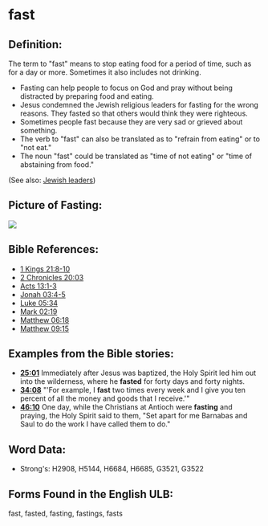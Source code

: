 # fast

## Definition:

The term to "fast" means to stop eating food for a period of time, such as for a day or more. Sometimes it also includes not drinking.

* Fasting can help people to focus on God and pray without being distracted by preparing food and eating.
* Jesus condemned the Jewish religious leaders for fasting for the wrong reasons. They fasted so that others would think they were righteous.
* Sometimes people fast because they are very sad or grieved about something.
* The verb to "fast" can also be translated as to "refrain from eating" or to "not eat."
* The noun "fast" could be translated as "time of not eating" or "time of abstaining from food."

(See also: [Jewish leaders](../other/jewishleaders.md))

## Picture of Fasting:

<a href="https://content.bibletranslationtools.org/WycliffeAssociates/en_tw/raw/branch/master/PNGs/f/Fast.png"><img src="https://content.bibletranslationtools.org/WycliffeAssociates/en_tw/raw/branch/master/PNGs/f/Fast.png" ></a>

## Bible References:

* [1 Kings 21:8-10](rc://en/tn/help/1ki/21/08)
* [2 Chronicles 20:03](rc://en/tn/help/2ch/20/03)
* [Acts 13:1-3](rc://en/tn/help/act/13/01)
* [Jonah 03:4-5](rc://en/tn/help/jon/03/04)
* [Luke 05:34](rc://en/tn/help/luk/05/34)
* [Mark 02:19](rc://en/tn/help/mrk/02/19)
* [Matthew 06:18](rc://en/tn/help/mat/06/18)
* [Matthew 09:15](rc://en/tn/help/mat/09/15)

## Examples from the Bible stories:

* __[25:01](rc://en/tn/help/obs/25/01)__ Immediately after Jesus was baptized, the Holy Spirit led him out into the wilderness, where he __fasted__ for forty days and forty nights.
* __[34:08](rc://en/tn/help/obs/34/08)__ "'For example, I __fast__ two times every week and I give you ten percent of all the money and goods that I receive.'"
* __[46:10](rc://en/tn/help/obs/46/10)__ One day, while the Christians at Antioch were __fasting__ and praying, the Holy Spirit said to them, "Set apart for me Barnabas and Saul to do the work I have called them to do."

## Word Data:

* Strong's: H2908, H5144, H6684, H6685, G3521, G3522

## Forms Found in the English ULB:

fast, fasted, fasting, fastings, fasts

